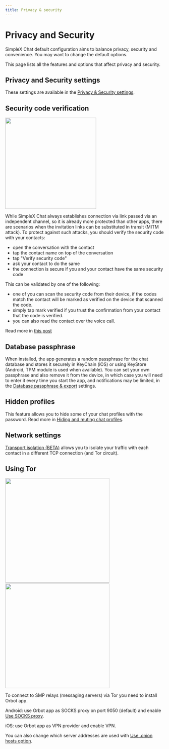 ```yaml
---
title: Privacy & security
---
```

# Privacy and Security

SimpleX Chat default configuration aims to balance privacy, security and convenience. You may want to change the default options.

This page lists all the features and options that affect privacy and security.

## Privacy and Security settings

These settings are available in the [Privacy & Security settings](./app-settings.md#privacy-and-security).

## Security code verification

<img src="../../blog/images/20230103-verification.png" width="288">

While SimpleX Chat always establishes connection via link passed via an independent channel, so it is already more protected than other apps, there are scenarios when the invitation links can be substituted in transit (MITM attack). To protect against such attacks, you should verify the security code with your contacts:

- open the conversation with the contact
- tap the contact name on top of the conversation
- tap "Verify security code"
- ask your contact to do the same
- the connection is secure if you and your contact have the same security code

This can be validated by one of the following:

- one of you can scan the security code from their device, if the codes match the contact will be marked as verified on the device that scanned the code.
- simply tap mark verified if you trust the confirmation from your contact that the code is verified.
- you can also read the contact over the voice call.

Read more in [this post](../../blog/20230103-simplex-chat-v4.4-disappearing-messages.md#connection-security-verification)

## Database passphrase

When installed, the app generates a random passphrase for the chat database and stores it securely in KeyChain (iOS) or using KeyStore (Android, TPM module is used when available). You can set your own passphrase and also remove it from the device, in which case you will need to enter it every time you start the app, and notifications may be limited, in the [Database passphrase & export](./managing-data.md#database-passphrase) settings.

## Hidden profiles

This feature allows you to hide some of your chat profiles with the password. Read more in [Hiding and muting chat profiles](./chat-profiles.md#hiding-and-muting-chat-profiles).

## Network settings

[Transport isolation (BETA)](./app-settings.md#transport-isolation-beta) allows you to isolate your traffic with each contact in a different TCP connection (and Tor circuit).

## Using Tor

<img src="../../blog/images/20220808-tor1.png" width="330"> &nbsp; <img src="../../blog/images/20220808-tor2.png" width="330">

To connect to SMP relays (messaging servers) via Tor you need to install Orbot app.

Android: use Orbot app as SOCKS proxy on port 9050 (default) and enable [Use SOCKS proxy](./app-settings.md#use-socks-proxy-android-only).

iOS: use Orbot app as VPN provider and enable VPN.

You can also change which server addresses are used with [Use .onion hosts option](./app-settings.md#use-onion-hosts).
